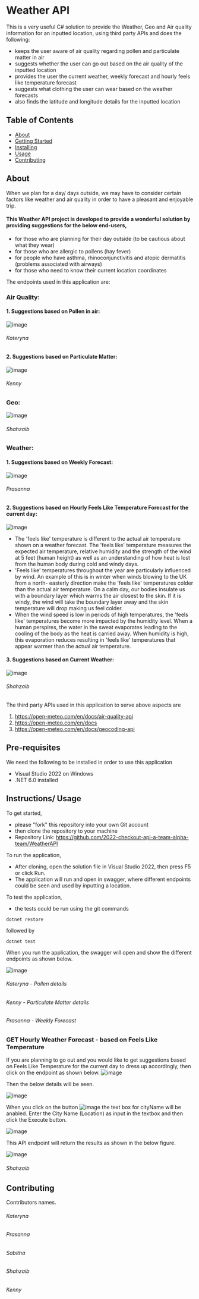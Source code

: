 # Weather API
This is a very useful C# solution to provide the Weather, Geo and Air quality information for an inputted location, using third party APIs and does the following:
- keeps the user aware of air quality regarding pollen and particulate matter in air
- suggests whether the user can go out based on the air quality of the inputted location
- provides the user the current weather, weekly forecast and hourly feels like temperature forecast
- suggests what clothing the user can wear based on the weather forecasts
- also finds the latitude and longitude details for the inputted location

## Table of Contents

- [About](#about)
- [Getting Started](#getting_started)
- [Installing](#installing)
- [Usage](#usage)
- [Contributing](#contributing)

## About

When we plan for a day/ days outside, we may have to consider certain factors like weather and air quality in order to have a pleasant and enjoyable trip.
#### This Weather API project is developed to provide a wonderful solution by providing suggestions for the below end-users,
- for those who are planning for their day outside (to be cautious about what they wear)
- for those who are allergic to pollens (hay fever) 
- for people who have asthma, rhinoconjunctivitis and atopic dermatitis (problems associated with airways)
- for those who need to know their current location coordinates

The endpoints used in this application are:
### Air Quality:
#### 1. Suggestions based on Pollen in air:

![image](https://user-images.githubusercontent.com/111776991/198899484-a72a7884-e845-4124-bdde-be6b222c6100.png)

###### Kateryna

#### 2. Suggestions based on Particulate Matter:

![image](https://user-images.githubusercontent.com/111776991/198899531-76e7e818-e0f1-4b42-8f06-d64e12428b96.png)

###### Kenny

### Geo:

![image](https://user-images.githubusercontent.com/111776991/198899600-abea6789-bf9b-4aca-b712-905a148e233d.png)

###### Shahzaib


### Weather:

#### 1. Suggestions based on Weekly Forecast:

![image](https://user-images.githubusercontent.com/111776991/198899668-25887d42-1621-4a5e-b255-3b4240a407f2.png)

###### Prasanna


#### 2. Suggestions based on Hourly Feels Like Temperature Forecast for the current day:

![image](https://user-images.githubusercontent.com/111776991/198899888-20e6e1fe-c775-45e4-b855-a4de8a2d3d79.png)

- The 'feels like' temperature is different to the actual air temperature shown on a weather forecast. The 'feels like' temperature measures the expected air temperature, relative humidity and the strength of the wind at 5 feet (human height) as well as an understanding of how heat is lost from the human body during cold and windy days.
- 'Feels like' temperatures throughout the year are particularly influenced by wind. An example of this is in winter when winds blowing to the UK from a north- easterly direction make the 'feels like' temperatures colder than the actual air temperature. On a calm day, our bodies insulate us with a boundary layer which warms the air closest to the skin. If it is windy, the wind will take the boundary layer away and the skin temperature will drop making us feel colder.
- When the wind speed is low in periods of high temperatures, the 'feels like' temperatures become more impacted by the humidity level. When a human perspires, the water in the sweat evaporates leading to the cooling of the body as the heat is carried away. When humidity is high, this evaporation reduces resulting in 'feels like' temperatures that appear warmer than the actual air temperature.


#### 3. Suggestions based on Current Weather:

![image](https://user-images.githubusercontent.com/111776991/198899668-25887d42-1621-4a5e-b255-3b4240a407f2.png)

###### Shahzaib



The third party APIs used in this application to serve above aspects are
1. https://open-meteo.com/en/docs/air-quality-api
2. https://open-meteo.com/en/docs
3. https://open-meteo.com/en/docs/geocoding-api

## Pre-requisites

We need the following to be installed in order to use this application
- Visual Studio 2022 on Windows
- .NET 6.0 installed

## Instructions/ Usage

To get started,
- please "fork" this repository into your own Git account 
- then clone the repository to your machine
- Repository Link: https://github.com/2022-checkout-api-a-team-alpha-team/WeatherAPI

To run the application,
- After cloning, open the solution file in Visual Studio 2022, then press F5 or click Run.
- The application will run and open in swagger, where different endpoints could be seen and used by inputting a location.

To test the application,
- the tests could be run using the git commands 

```dotnet restore```

followed by 

```dotnet test```


When you run the application, the swagger will open and show the different endpoints as shown below.

![image](https://user-images.githubusercontent.com/111776991/198898537-03b5530b-29c7-4d75-bb2d-ecaf184eab80.png)


###### Kateryna - Pollen details
###### Kenny - Particulate Matter details
###### Prasanna - Weekly Forecast


### GET Hourly Weather Forecast - based on Feels Like Temperature

If you are planning to go out and you would like to get suggestions based on Feels Like Temperature for the current day to dress up accordingly, then
click on the endpoint as shown below.
![image](https://user-images.githubusercontent.com/111776991/198898848-b274a2c3-54b9-4925-8182-ad9f45612b5d.png)

Then the below details will be seen.

![image](https://user-images.githubusercontent.com/111776991/198899078-ba69f20f-8f9d-4e10-9576-d4027f610f90.png)


When you click on the button ![image](https://user-images.githubusercontent.com/111776991/198898895-e22e78f5-ce7d-4330-8ac4-24cf8ef03af3.png)
the text box for cityName will be anabled. Enter the City Name (Location) as input in the textbox and then click the Execute button.

![image](https://user-images.githubusercontent.com/111776991/198899118-6b975b49-c212-46a5-93d7-c59999ce95e8.png)

This API endpoint will return the results as shown in the below figure.

![image](https://user-images.githubusercontent.com/111776991/198899185-5dc84150-c8c9-44e3-a165-6ba2e401bae2.png)


###### Shahzaib



## Contributing
Contributors names.
###### Kateryna
###### Prasanna
###### Sabitha
###### Shahzaib
###### Kenny
